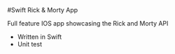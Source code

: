 #Swift Rick & Morty App

Full feature IOS app showcasing the Rick and Morty API

- Written in Swift
- Unit test
